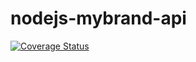# nodejs-mybrand-api
[![Coverage Status](https://coveralls.io/repos/github/masterchief-00/nodejs-mybrand-api/badge.svg?branch=develop)](https://coveralls.io/github/masterchief-00/nodejs-mybrand-api?branch=develop)
